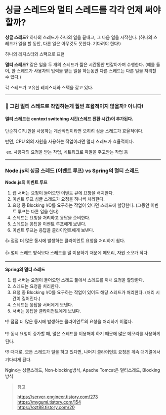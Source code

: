 # 싱글 스레드와 멀티 스레드를 각각 언제 써야 할까?



**싱글 스레드?** 하나의 스레드가 하나의 일을 끝내고, 그 다음 일을 시작한다. (하나의 스레드가 일을 할 동안, 다른 일은 아무것도 못한다. 기다려야 한다!)

하나의 레지스터와 스택으로 표현

**멀티 스레드?** 같은 일을 두 개의 스레드가 짧은 시간동안 번갈아가며 수행한다. (예를 들어, 한 스레드가 사용자의 입력을 받는 일을 하는동안 다른 스레드는 다른 일을 처리할 수 있다.)

각 스레드가 고유한 레지스터와 스택을 갖고 있다.

---

### 🤔 그럼 멀티 스레드로 작업하는게 훨씬 효율적이지 않을까? **아니다!**



#### 멀티 스레드는 context switching 시간(스레드 전환 시간)이 추가된다.

단순히 CPU만을 사용하는 계산작업이라면 오히려 싱글 스레드가 효율적이다.

반면, CPU 외의 자원을 사용하는 작업이라면 멀티 스레드가 효율적이다.

​		ex. 사용자의 요청을 받는 작업, 네트워크로 파일을 주고받는 작업 등





---

### Node.js의 싱글 스레드 (이벤트 루프) vs Spring의 멀티 스레드

**Node.js의 이벤트 루프**

1. 웹 서버는 요청이 들어오면 이벤트 큐에 요청을 배치한다.
2. 이벤트 루프 싱글 스레드가 요청을 하나씩 처리한다.
3. 요청 중 Blocking I/O를 요구하는 작업이 있다면 스레드에 할당한다. (그동안 이벤트 루프는 다른 일을 한다)
4. 스레드는 요청을 처리하고 응답을 준비한다.
5. 스레드는 응답을 이벤트 루프에게 보낸다.
6. 이벤트 루프는 응답을 클라이언트에게 보낸다.



👍	점점 더 많은 동시에 발생하는 클라이언트 요청을 처리하기 쉽다.

👍	멀티 스레드 방식보다 스레드를 덜 이용하기 때문에 메모리, 자원 소모가 적다.



---

**Spring의 멀티 스레드**

1. 웹 서버는 요청이 들어오면 스레드 풀에서 스레드를 꺼내 요청을 할당한다.
2. 스레드는 요청을 처리한다.
3. 요청 중 Blocking I/O를 요구하는 작업이 있어도 해당 스레드가 처리한다. (처리 시간이 길어진다.)
4. 스레드는 응답을 서버에게 보낸다.
5. 서버는 응답을 클라이언트에게 보낸다.



👎	점점 더 많은 동시에 발생하는 클라이언트의 요청을 처리하기 어렵다.

👎	동시 요청이 증가할 때, 많은 스레드를 이용해야 하기 때문에 많은 메모리를 사용하게 된다.

👎	때때로, 모든 스레드가 일을 하고 있다면, 나머지 클라이언트 요청은 계속 대기열에서 기다리게 된다.





Nginx는 싱글스레드, Non-blocking방식, Apache Tomcat은 멀티스레드, Blocking 방식





> 참고
>
> https://server-engineer.tistory.com/273  
> https://mygumi.tistory.com/154  
> https://ozt88.tistory.com/20